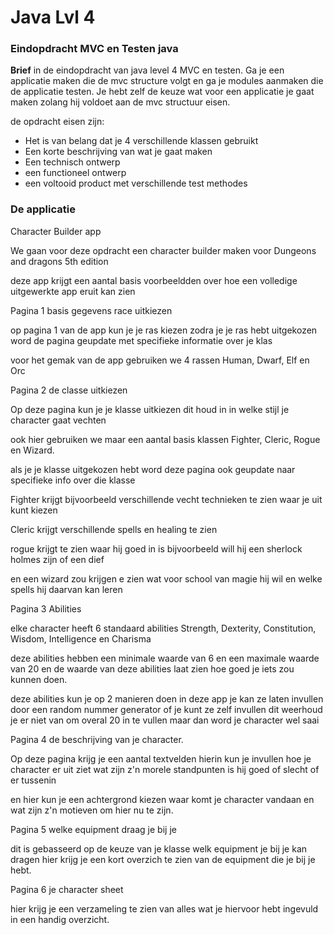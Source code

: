 # Java Lvl 4

### **Eindopdracht MVC en Testen java**

**Brief**
in de eindopdracht van java level 4 MVC en testen. Ga je een applicatie maken die de mvc structure volgt en ga je modules aanmaken die de applicatie testen.
Je hebt zelf de keuze wat voor een applicatie je gaat maken zolang hij voldoet aan de mvc structuur eisen.

de opdracht eisen zijn:
- Het is van belang dat je 4 verschillende klassen gebruikt
- Een korte beschrijving van wat je gaat maken
- Een technisch ontwerp
- een functioneel ontwerp
- een voltooid product met verschillende test methodes

### **De applicatie**

Character Builder app

We gaan voor deze opdracht een character builder maken voor Dungeons and dragons 5th edition

deze app krijgt een aantal basis voorbeeldden over hoe een volledige uitgewerkte app eruit kan zien

Pagina 1 basis gegevens race uitkiezen

op pagina 1 van de app kun je je ras kiezen 
zodra je je ras hebt uitgekozen word de pagina geupdate met specifieke informatie over je klas

voor het gemak van de app gebruiken we 4 rassen Human, Dwarf, Elf en Orc

Pagina 2 de classe uitkiezen 

Op deze pagina kun je je klasse uitkiezen dit houd in in welke stijl je character gaat vechten

ook hier gebruiken we maar een aantal basis klassen
Fighter, Cleric, Rogue en Wizard.

als je je klasse uitgekozen hebt word deze pagina ook geupdate naar specifieke info over die klasse

Fighter krijgt bijvoorbeeld verschillende vecht technieken te zien waar je uit kunt kiezen

Cleric krijgt verschillende spells en healing te zien

rogue krijgt te zien waar hij goed in is bijvoorbeeld will hij een sherlock holmes zijn of een dief

en een wizard zou krijgen e zien wat voor school van magie hij wil en welke spells hij daarvan kan leren

Pagina 3 Abilities

elke character heeft 6 standaard abilities Strength, Dexterity, Constitution, Wisdom, Intelligence en Charisma

deze abilities hebben een minimale waarde van 6 en een maximale waarde van 20
en de waarde van deze abilities laat zien hoe goed je iets zou kunnen doen. 

deze abilities kun je op 2 manieren doen in deze app je kan ze laten invullen door een random nummer generator
of je kunt ze zelf invullen dit weerhoud je er niet van om overal 20 in te vullen maar dan word je character wel saai

Pagina 4 de beschrijving van je character.

Op deze pagina krijg je een aantal textvelden hierin kun je invullen hoe je character er uit ziet wat zijn z'n morele standpunten
is hij goed of slecht of er tussenin

en hier kun je een achtergrond kiezen waar komt je character vandaan en wat zijn z'n motieven om hier nu te zijn.

Pagina 5 welke equipment draag je bij je

dit is gebasseerd op de keuze van je klasse welk equipment je bij je kan dragen
hier krijg je een kort overzich te zien van de equipment die je bij je hebt.

Pagina 6 je character sheet

hier krijg je een verzameling te zien van alles wat je hiervoor hebt ingevuld in een handig overzicht.
